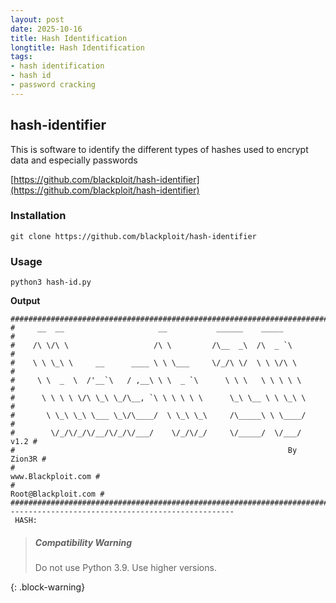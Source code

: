 ```yaml
---
layout: post
date: 2025-10-16
title: Hash Identification
longtitle: Hash Identification
tags:
- hash identification
- hash id
- password cracking
---
```


## hash-identifier

This is software to identify the different types of hashes used to encrypt data and especially passwords

[https://github.com/blackploit/hash-identifier](https://github.com/blackploit/hash-identifier)

### Installation

```shell
git clone https://github.com/blackploit/hash-identifier
```

### Usage

```shell
python3 hash-id.py
```

**Output**

```shell
#########################################################################
#     __  __                     __           ______    _____           #
#    /\ \/\ \                   /\ \         /\__  _\  /\  _ `\         #
#    \ \ \_\ \     __      ____ \ \ \___     \/_/\ \/  \ \ \/\ \        #
#     \ \  _  \  /'__`\   / ,__\ \ \  _ `\      \ \ \   \ \ \ \ \       #
#      \ \ \ \ \/\ \_\ \_/\__, `\ \ \ \ \ \      \_\ \__ \ \ \_\ \      #
#       \ \_\ \_\ \___ \_\/\____/  \ \_\ \_\     /\_____\ \ \____/      #
#        \/_/\/_/\/__/\/_/\/___/    \/_/\/_/     \/_____/  \/___/  v1.2 #
#                                                             By Zion3R #
#                                                    www.Blackploit.com #
#                                                   Root@Blackploit.com #
#########################################################################
--------------------------------------------------
 HASH:
```

> ##### Compatibility Warning
>
> Do not use Python 3.9. Use higher versions.
>
{: .block-warning}
